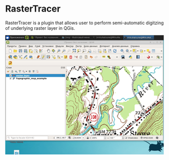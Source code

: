 # RasterTracer

RasterTracer is a plugin that allows user to perform semi-automatic digitzing of underlying raster layer in QGis. 

<img src="screen.gif" width="640" />
